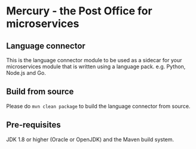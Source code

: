# Mercury - the Post Office for microservices

## Language connector

This is the language connector module to be used as a sidecar for your microservices module that is written using a 
language pack. e.g. Python, Node.js and Go.

## Build from source

Please do `mvn clean package` to build the language connector from source.

## Pre-requisites

JDK 1.8 or higher (Oracle or OpenJDK) and the Maven build system.


